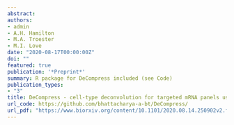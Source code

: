 ```yaml
---
abstract:
authors:
- admin
- A.H. Hamilton
- M.A. Troester
- M.I. Love
date: "2020-08-17T00:00:00Z"
doi: ""
featured: true
publication: '*Preprint*'
summary: R package for DeCompress included (see Code)
publication_types:
- "3"
title: DeCompress - cell-type deconvolution for targeted mRNA panels using compressed sensing
url_code: https://github.com/bhattacharya-a-bt/DeCompress/
url_pdf: "https://www.biorxiv.org/content/10.1101/2020.08.14.250902v2.full.pdf"
---
```

